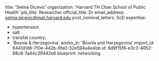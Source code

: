 title: 'Selma Gicevic'
organization: 'Harvard TH Chan School of Public Health'
job_title: Researcher
official_title: Dr
email_address: selma.gicevic@mail.harvard.edu
post_nominal_letters: ScD
expertise:
  - hypertension
  - salt
  - transfat
country:
  - 'Bosnia & Herzegovina'
works_in: 'Bosnia and Herzegovina'
import_id: 8441d1d6-7f0e-442b-9fa0-32e594a4e4bb
id: 6d9f15f8-e3c3-4652-88c8-7a44c39442e6
blueprint: networking
